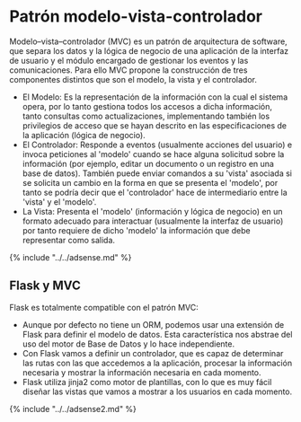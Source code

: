 # Patrón modelo-vista-controlador

Modelo–vista–controlador (MVC) es un patrón de arquitectura de software, que separa los datos y la lógica de negocio de una aplicación de la interfaz de usuario y el módulo encargado de gestionar los eventos y las comunicaciones. Para ello MVC propone la construcción de tres componentes distintos que son el modelo, la vista y el controlador.

* El Modelo: Es la representación de la información con la cual el sistema opera, por lo tanto gestiona todos los accesos a dicha información, tanto consultas como actualizaciones, implementando también los privilegios de acceso que se hayan descrito en las especificaciones de la aplicación (lógica de negocio).
* El Controlador: Responde a eventos (usualmente acciones del usuario) e invoca peticiones al 'modelo' cuando se hace alguna solicitud sobre la información (por ejemplo, editar un documento o un registro en una base de datos). También puede enviar comandos a su 'vista' asociada si se solicita un cambio en la forma en que se presenta el 'modelo', por tanto se podría decir que el 'controlador' hace de intermediario entre la 'vista' y el 'modelo'.
* La Vista: Presenta el 'modelo' (información y lógica de negocio) en un formato adecuado para interactuar (usualmente la interfaz de usuario) por tanto requiere de dicho 'modelo' la información que debe representar como salida.

{% include "../../adsense.md" %}

## Flask y MVC

Flask es totalmente compatible con el patrón MVC:

* Aunque por defecto no tiene un ORM, podemos usar una extensión de Flask para definir el modelo de datos. Esta característica nos abstrae del uso del motor de Base de Datos y lo hace independiente.
* Con Flask vamos a definir un controlador, que es capaz de determinar las rutas con las que accedemos a la aplicación, procesar la información necesaria y mostrar la información necesaria en cada momento.
* Flask utiliza jinja2 como motor de plantillas, con lo que es muy fácil diseñar las vistas que vamos a mostrar a los usuarios en cada momento.

{% include "../../adsense2.md" %}